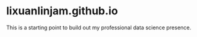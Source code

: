 # lixuanlinjam.github.io
This is a starting point to build out my professional data science presence.

